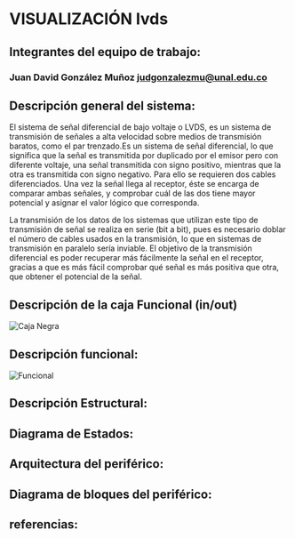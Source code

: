 # VISUALIZACIÓN lvds

## Integrantes del equipo de trabajo:

###  Juan David González Muñoz judgonzalezmu@unal.edu.co

## Descripción general del sistema:

El sistema de señal diferencial de bajo voltaje o LVDS, es un sistema de transmisión de señales a alta velocidad sobre medios de transmisión baratos, como el par trenzado.Es un sistema de señal diferencial, lo que significa que la señal es transmitida por duplicado por el emisor pero con diferente voltaje, una señal transmitida con signo positivo, mientras que la otra es transmitida con signo negativo. Para ello se requieren dos cables diferenciados. Una vez la señal llega al receptor, éste se encarga de comparar ambas señales, y comprobar cuál de las dos tiene mayor potencial y asignar el valor lógico que corresponda.

La transmisión de los datos de los sistemas que utilizan este tipo de transmisión de señal se realiza en serie (bit a bit), pues es necesario doblar el número de cables usados en la transmisión, lo que en sistemas de transmisión en paralelo sería inviable. El objetivo de la transmisión diferencial es poder recuperar más fácilmente la señal en el receptor, gracias a que es más fácil comprobar qué señal es más positiva que otra, que obtener el potencial de la señal.

## Descripción de la caja Funcional  (in/out)

![Caja Negra](https://user-images.githubusercontent.com/31424774/30376139-d9a95820-9850-11e7-9a39-f545244f76ff.jpg)

## Descripción funcional:

![Funcional](https://user-images.githubusercontent.com/31424774/30376393-cd59bba4-9851-11e7-97f9-d3070f2a45eb.jpeg)

## Descripción Estructural:


## Diagrama de Estados:


## Arquitectura del periférico:


## Diagrama de bloques del periférico:


## referencias:
